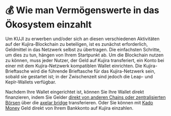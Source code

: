 # 💰 Wie man Vermögenswerte in das Ökosystem einzahlt

Um KUJI zu erwerben und/oder sich an diesen verschiedenen Aktivitäten auf der Kujira-Blockchain zu beteiligen, ist es zunächst erforderlich, Geldmittel in das Netzwerk selbst zu übertragen. Die einfachsten Schritte, um dies zu tun, hängen von Ihrem Startpunkt ab. Um die Blockchain nutzen zu können, muss jeder Nutzer, der Geld auf Kujira transferiert, ein Konto bei einer mit dem Kujira-Netzwerk kompatiblen Wallet einrichten. Die Kujira-Brieftasche wird die führende Brieftasche für das Kujira-Netzwerk sein, sobald sie gestartet ist; in der Zwischenzeit sind jedoch die Leap- und Keplr-Wallets verfügbar.

Nachdem Ihre Wallet eingerichtet ist, können Sie Ihre Wallet direkt finanzieren, indem Sie Gelder [direkt von anderen Chains oder zentralisierten Börsen](https://medium.com/team-kujira/how-to-buy-kuji-on-fin-485172f23eea) über die [axelar bridge](https://satellite.money/) transferieren. Oder Sie können mit [Kado Money](../dapps-and-infrastructure/basics.md#funding-your-wallet-using-kado) Geld direkt von Ihrem Bankkonto auf Kujira einzahlen.&#x20;
